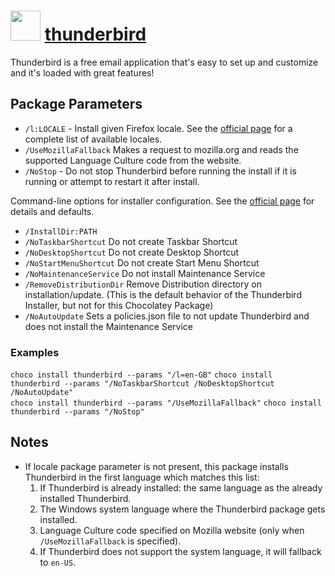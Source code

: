 # <img src="https://cdn.jsdelivr.net/gh/chocolatey-community/chocolatey-packages@edba4a5849ff756e767cba86641bea97ff5721fe/icons/thunderbird.png" width="48" height="48"/> [thunderbird](https://chocolatey.org/packages/thunderbird)

Thunderbird is a free email application that's easy to set up and customize and it's loaded with great features!

## Package Parameters

- `/l:LOCALE` - Install given Firefox locale. See the [official page](https://releases.mozilla.org/pub/thunderbird/releases/latest/README.txt) for a complete list of available locales.
- `/UseMozillaFallback` Makes a request to mozilla.org and reads the supported Language Culture code from the website.
- `/NoStop` - Do not stop Thunderbird before running the install if it is running or attempt to restart it after install.

Command-line options for installer configuration. See the [official page](https://firefox-source-docs.mozilla.org/browser/installer/windows/installer/FullConfig.html) for details and defaults.

- `/InstallDir:PATH`
- `/NoTaskbarShortcut` Do not create Taskbar Shortcut
- `/NoDesktopShortcut` Do not create Desktop Shortcut
- `/NoStartMenuShortcut` Do not create Start Menu Shortcut
- `/NoMaintenanceService` Do not install Maintenance Service
- `/RemoveDistributionDir` Remove Distribution directory on installation/update. (This is the default behavior of the Thunderbird Installer, but not for this Chocolatey Package)
- `/NoAutoUpdate` Sets a policies.json file to not update Thunderbird and does not install the Maintenance Service

### Examples

`choco install thunderbird --params "/l=en-GB"`
`choco install thunderbird --params "/NoTaskbarShortcut /NoDesktopShortcut /NoAutoUpdate"`    
`choco install thunderbird --params "/UseMozillaFallback"`
`choco install thunderbird --params "/NoStop"`

## Notes

- If locale package parameter is not present, this package installs Thunderbird in the first language which matches this list:
  1. If Thunderbird is already installed: the same language as the already installed Thunderbird.
  1. The Windows system language where the Thunderbird package gets installed.
  1. Language Culture code specified on Mozilla website (only when `/UseMozillaFallback` is specified).
  1. If Thunderbird does not support the system language, it will fallback to `en-US`.
